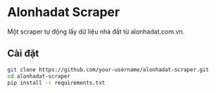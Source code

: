 # Alonhadat Scraper

Một scraper tự động lấy dữ liệu nhà đất từ alonhadat.com.vn.

## Cài đặt

```bash
git clone https://github.com/your-username/alonhadat-scraper.git
cd alonhadat-scraper
pip install -r requirements.txt
